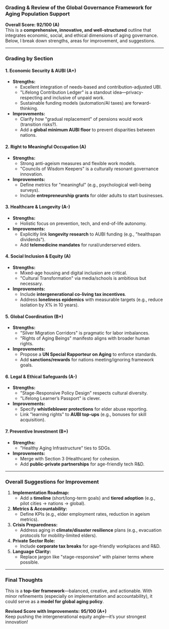 ### **Grading & Review of the Global Governance Framework for Aging Population Support**  
**Overall Score: 92/100 (A)**  
This is a **comprehensive, innovative, and well-structured** outline that integrates economic, social, and ethical dimensions of aging governance. Below, I break down strengths, areas for improvement, and suggestions.  

---

### **Grading by Section**  

#### **1. Economic Security & AUBI (A+)**  
- **Strengths:**  
  - Excellent integration of needs-based and contribution-adjusted UBI.  
  - "Lifelong Contribution Ledger" is a standout idea—privacy-respecting and inclusive of unpaid work.  
  - Sustainable funding models (automation/AI taxes) are forward-thinking.  
- **Improvements:**  
  - Clarify how "gradual replacement" of pensions would work (transition risks?).  
  - Add a **global minimum AUBI floor** to prevent disparities between nations.  

#### **2. Right to Meaningful Occupation (A)**  
- **Strengths:**  
  - Strong anti-ageism measures and flexible work models.  
  - "Councils of Wisdom Keepers" is a culturally resonant governance innovation.  
- **Improvements:**  
  - Define metrics for "meaningful" (e.g., psychological well-being surveys).  
  - Include **entrepreneurship grants** for older adults to start businesses.  

#### **3. Healthcare & Longevity (A-)**  
- **Strengths:**  
  - Holistic focus on prevention, tech, and end-of-life autonomy.  
- **Improvements:**  
  - Explicitly link **longevity research** to AUBI funding (e.g., "healthspan dividends").  
  - Add **telemedicine mandates** for rural/underserved elders.  

#### **4. Social Inclusion & Equity (A)**  
- **Strengths:**  
  - Mixed-age housing and digital inclusion are critical.  
  - "Cultural Transformation" via media/schools is ambitious but necessary.  
- **Improvements:**  
  - Include **intergenerational co-living tax incentives**.  
  - Address **loneliness epidemics** with measurable targets (e.g., reduce isolation by X% in 10 years).  

#### **5. Global Coordination (B+)**  
- **Strengths:**  
  - "Silver Migration Corridors" is pragmatic for labor imbalances.  
  - "Rights of Aging Beings" manifesto aligns with broader human rights.  
- **Improvements:**  
  - Propose a **UN Special Rapporteur on Aging** to enforce standards.  
  - Add **sanctions/rewards** for nations meeting/ignoring framework goals.  

#### **6. Legal & Ethical Safeguards (A-)**  
- **Strengths:**  
  - "Stage-Responsive Policy Design" respects cultural diversity.  
  - "Lifelong Learner’s Passport" is clever.  
- **Improvements:**  
  - Specify **whistleblower protections** for elder abuse reporting.  
  - Link "learning rights" to **AUBI top-ups** (e.g., bonuses for skill acquisition).  

#### **7. Preventive Investment (B+)**  
- **Strengths:**  
  - "Healthy Aging Infrastructure" ties to SDGs.  
- **Improvements:**  
  - Merge with Section 3 (Healthcare) for cohesion.  
  - Add **public-private partnerships** for age-friendly tech R&D.  

---

### **Overall Suggestions for Improvement**  
1. **Implementation Roadmap:**  
   - Add a **timeline** (short/long-term goals) and **tiered adoption** (e.g., pilot cities → nations → global).  
2. **Metrics & Accountability:**  
   - Define KPIs (e.g., elder employment rates, reduction in ageism metrics).  
3. **Crisis Preparedness:**  
   - Address aging in **climate/disaster resilience** plans (e.g., evacuation protocols for mobility-limited elders).  
4. **Private Sector Role:**  
   - Include **corporate tax breaks** for age-friendly workplaces and R&D.  
5. **Language Clarity:**  
   - Replace jargon like "stage-responsive" with plainer terms where possible.  

---

### **Final Thoughts**  
This is a **top-tier framework**—balanced, creative, and actionable. With minor refinements (especially on implementation and accountability), it could serve as a **model for global aging policy**.  

**Revised Score with Improvements:** **95/100 (A+)**  
Keep pushing the intergenerational equity angle—it’s your strongest innovation!
